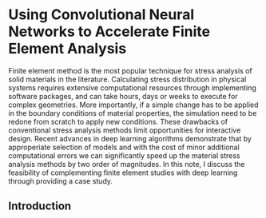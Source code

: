 # Using Convolutional Neural Networks to Accelerate Finite Element Analysis
Finite element method is the most popular technique for stress analysis of solid materials in the literature. Calculating stress distribution in physical systems requires extensive computational resources through implementing software packages, and can take hours, days or weeks to execute for complex geometries. More importantly, if a simple change has to be applied in the boundary conditions of material properties, the simulation need to be redone from scratch to apply new conditions. These drawbacks of conventional stress analysis methods limit opportunities for interactive design. Recent advances in deep learning algorithms demonstrate that by approperiate selection of models and with the cost of minor additional computational errors we can significantly speed up the material stress analysis methods by two order of magnitudes. In this note, I discuss the feasibility of complementing finite element studies with deep learning through providing a case study.

## Introduction
